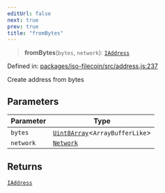 ```yaml
---
editUrl: false
next: true
prev: true
title: "fromBytes"
---
```


> **fromBytes**(`bytes`, `network`): [`IAddress`](/api/iso-filecoin/address/interfaces/iaddress/)

Defined in: [packages/iso-filecoin/src/address.js:237](https://github.com/hugomrdias/filecoin/blob/main/packages/iso-filecoin/src/address.js#L237)

Create address from bytes

## Parameters

| Parameter | Type |
| ------ | ------ |
| `bytes` | [`Uint8Array`](https://developer.mozilla.org/docs/Web/JavaScript/Reference/Global_Objects/Uint8Array)\<`ArrayBufferLike`\> |
| `network` | [`Network`](/api/iso-filecoin/types/type-aliases/network/) |

## Returns

[`IAddress`](/api/iso-filecoin/address/interfaces/iaddress/)

